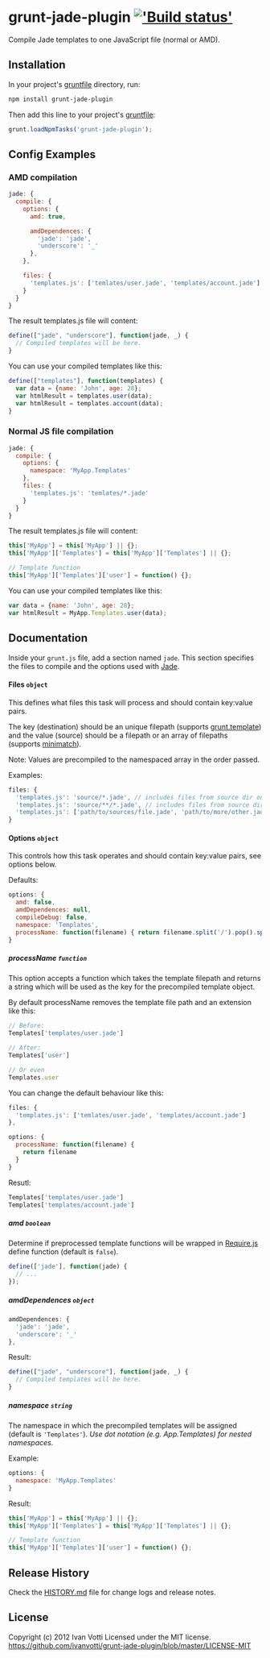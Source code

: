 # grunt-jade-plugin [!['Build status'][travis_image_url]][travis_page_url]

[travis_image_url]: https://secure.travis-ci.org/ivanvotti/grunt-jade-plugin.png?branch=master
[travis_page_url]: https://travis-ci.org/ivanvotti/grunt-jade-plugin

Compile Jade templates to one JavaScript file (normal or AMD).

## Installation

In your project's [gruntfile][getting_started] directory, run:

```bash
npm install grunt-jade-plugin
```

Then add this line to your project's [gruntfile][getting_started]:

```javascript
grunt.loadNpmTasks('grunt-jade-plugin');
```

## Config Examples

### AMD compilation

``` javascript
jade: {
  compile: {
    options: {
      amd: true,

      amdDependences: {
        'jade': 'jade',
        'underscore': '_'
      },
    },

    files: {
      'templates.js': ['temlates/user.jade', 'templates/account.jade']
    }
  }
}
```

The result templates.js file will content:
``` javascript
define(["jade", "underscore"], function(jade, _) {
  // Compiled templates will be here.
}
```

You can use your compiled templates like this:
``` javascript
define(["templates"], function(templates) {
  var data = {name: 'John', age: 28};
  var htmlResult = templates.user(data);
  var htmlResult = templates.account(data);
}
```

### Normal JS file compilation

``` javascript
jade: {
  compile: {
    options: {
      namespace: 'MyApp.Templates'
    },
    files: {
      'templates.js': 'temlates/*.jade'
    }
  }
}
```

The result templates.js file will content:
``` javascript
this['MyApp'] = this['MyApp'] || {};
this['MyApp']['Templates'] = this['MyApp']['Templates'] || {};

// Template function
this['MyApp']['Templates']['user'] = function() {};
```

You can use your compiled templates like this:
``` javascript
var data = {name: 'John', age: 28};
var htmlResult = MyApp.Templates.user(data);
```

## Documentation

Inside your `grunt.js` file, add a section named `jade`. This section specifies the files to compile and the options used with [Jade][].

#### Files ```object```

This defines what files this task will process and should contain key:value pairs.

The key (destination) should be an unique filepath (supports [grunt.template][]) and the value (source) should be a filepath or an array of filepaths (supports [minimatch][]).

Note: Values are precompiled to the namespaced array in the order passed.

Examples:
```javascript
files: {
  'templates.js': 'source/*.jade', // includes files from source dir only
  'templates.js': 'source/**/*.jade', // includes files from source dir and all its subdirs
  'templates.js': ['path/to/sources/file.jade', 'path/to/more/other.jade']
}
```

#### Options ```object```

This controls how this task operates and should contain key:value pairs, see options below.

Defaults:

```javascript
options: {
  amd: false,
  amdDependences: null,
  compileDebug: false,
  namespace: 'Templates',
  processName: function(filename) { return filename.split('/').pop().split('.')[0]; }
}
```

##### processName ```function```

This option accepts a function which takes the template filepath and returns a string which will be used as the key for the precompiled template object.

By default processName removes the template file path and an extension like this:

``` javascript
// Before:
Templates['templates/user.jade']

// After:
Templates['user']

// Or even
Templates.user
```

You can change the default behaviour like this:
``` javascript
files: {
  'templates.js': ['temlates/user.jade', 'templates/account.jade']
},

options: {
  processName: function(filename) {
    return filename
  }
}
```

Resutl:
``` javascript
Templates['templates/user.jade']
Templates['templates/account.jade']

```

##### amd ```boolean```

Determine if preprocessed template functions will be wrapped in [Require.js][] define function (default is `false`).

``` javascript
define(['jade'], function(jade) {
  // ...
});
```

##### amdDependences ```object```

``` javascript
amdDependences: {
  'jade': 'jade',
  'underscore': '_'
},
```

Result:
``` javascript
define(["jade", "underscore"], function(jade, _) {
  // Compiled templates will be here.
}
```

##### namespace ```string```

The namespace in which the precompiled templates will be assigned (default is `'Templates'`).  *Use dot notation (e.g. App.Templates) for nested namespaces.*

Example:
``` javascript
options: {
  namespace: 'MyApp.Templates'
}
```

Result:
``` javascript
this['MyApp'] = this['MyApp'] || {};
this['MyApp']['Templates'] = this['MyApp']['Templates'] || {};

// Template function
this['MyApp']['Templates']['user'] = function() {};
```

## Release History
Check the [HISTORY.md][] file for change logs and release notes.

## License
Copyright (c) 2012 Ivan Votti
Licensed under the MIT license.
<https://github.com/ivanvotti/grunt-jade-plugin/blob/master/LICENSE-MIT>

[history.md]: https://github.com/ivanvotti/grunt-jade-plugin/blob/master/HISTORY.md
[grunt]: https://github.com/gruntjs/grunt
[getting_started]: https://github.com/gruntjs/grunt/blob/master/docs/getting_started.md
[grunt.template]: https://github.com/gruntjs/grunt/blob/master/docs/api_template.md
[minimatch]: https://github.com/isaacs/minimatch
[require.js]: http://requirejs.org
[jade]: http://jade-lang.com
